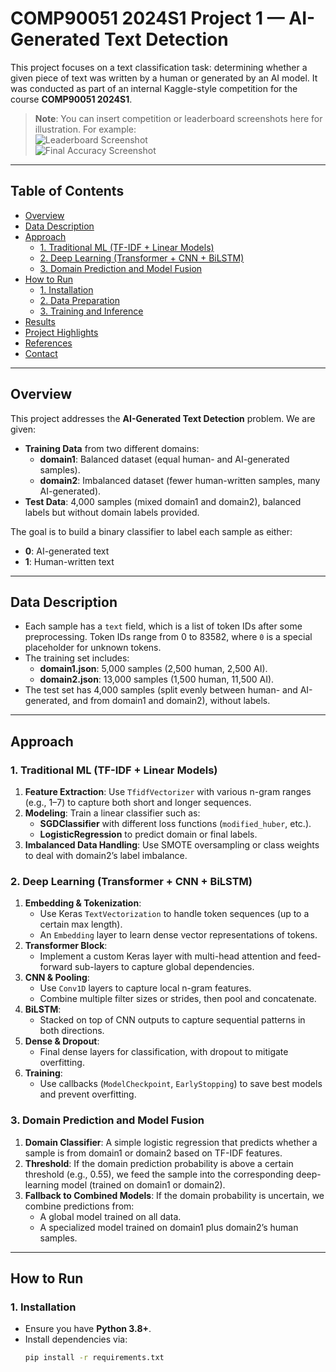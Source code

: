 # COMP90051 2024S1 Project 1 — AI-Generated Text Detection

This project focuses on a text classification task: determining whether a given piece of text was written by a human or generated by an AI model. It was conducted as part of an internal Kaggle-style competition for the course **COMP90051 2024S1**.

> **Note**: You can insert competition or leaderboard screenshots here for illustration. For example:  
> ![Leaderboard Screenshot](images/leaderboard.png)  
> ![Final Accuracy Screenshot](images/final_accuracy.png)

---

## Table of Contents
- [Overview](#overview)
- [Data Description](#data-description)
- [Approach](#approach)
  - [1. Traditional ML (TF-IDF + Linear Models)](#1-traditional-ml-tf-idf--linear-models)
  - [2. Deep Learning (Transformer + CNN + BiLSTM)](#2-deep-learning-transformer--cnn--bilstm)
  - [3. Domain Prediction and Model Fusion](#3-domain-prediction-and-model-fusion)
- [How to Run](#how-to-run)
  - [1. Installation](#1-installation)
  - [2. Data Preparation](#2-data-preparation)
  - [3. Training and Inference](#3-training-and-inference)
- [Results](#results)
- [Project Highlights](#project-highlights)
- [References](#references)
- [Contact](#contact)

---

## Overview
This project addresses the **AI-Generated Text Detection** problem. We are given:
- **Training Data** from two different domains:
  - **domain1**: Balanced dataset (equal human- and AI-generated samples).
  - **domain2**: Imbalanced dataset (fewer human-written samples, many AI-generated).
- **Test Data**: 4,000 samples (mixed domain1 and domain2), balanced labels but without domain labels provided.

The goal is to build a binary classifier to label each sample as either:
- **0**: AI-generated text  
- **1**: Human-written text

---

## Data Description
- Each sample has a `text` field, which is a list of token IDs after some preprocessing. Token IDs range from 0 to 83582, where `0` is a special placeholder for unknown tokens.
- The training set includes:
  - **domain1.json**: 5,000 samples (2,500 human, 2,500 AI).
  - **domain2.json**: 13,000 samples (1,500 human, 11,500 AI).
- The test set has 4,000 samples (split evenly between human- and AI-generated, and from domain1 and domain2), without labels.

---

## Approach

### 1. Traditional ML (TF-IDF + Linear Models)
1. **Feature Extraction**: Use `TfidfVectorizer` with various n-gram ranges (e.g., 1–7) to capture both short and longer sequences.
2. **Modeling**: Train a linear classifier such as:
   - **SGDClassifier** with different loss functions (`modified_huber`, etc.).
   - **LogisticRegression** to predict domain or final labels.
3. **Imbalanced Data Handling**: Use SMOTE oversampling or class weights to deal with domain2’s label imbalance.

### 2. Deep Learning (Transformer + CNN + BiLSTM)
1. **Embedding & Tokenization**: 
   - Use Keras `TextVectorization` to handle token sequences (up to a certain max length).
   - An `Embedding` layer to learn dense vector representations of tokens.
2. **Transformer Block**: 
   - Implement a custom Keras layer with multi-head attention and feed-forward sub-layers to capture global dependencies.
3. **CNN & Pooling**: 
   - Use `Conv1D` layers to capture local n-gram features.
   - Combine multiple filter sizes or strides, then pool and concatenate.
4. **BiLSTM**: 
   - Stacked on top of CNN outputs to capture sequential patterns in both directions.
5. **Dense & Dropout**: 
   - Final dense layers for classification, with dropout to mitigate overfitting.
6. **Training**:
   - Use callbacks (`ModelCheckpoint`, `EarlyStopping`) to save best models and prevent overfitting.

### 3. Domain Prediction and Model Fusion
1. **Domain Classifier**: A simple logistic regression that predicts whether a sample is from domain1 or domain2 based on TF-IDF features.
2. **Threshold**: If the domain prediction probability is above a certain threshold (e.g., 0.55), we feed the sample into the corresponding deep-learning model (trained on domain1 or domain2).
3. **Fallback to Combined Models**: If the domain probability is uncertain, we combine predictions from:
   - A global model trained on all data.
   - A specialized model trained on domain1 plus domain2’s human samples.

---

## How to Run

### 1. Installation
- Ensure you have **Python 3.8+**.
- Install dependencies via:
  ```bash
  pip install -r requirements.txt
